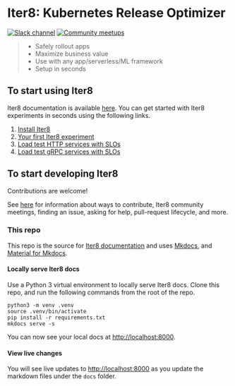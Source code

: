 # Iter8: Kubernetes Release Optimizer

[![Slack channel](https://img.shields.io/badge/Slack-Join-purple)](https://join.slack.com/t/iter8-tools/shared_invite/zt-awl2se8i-L0pZCpuHntpPejxzLicbmw)
[![Community meetups](https://img.shields.io/badge/meet-Iter8%20community%20meetups-brightgreen)](https://iter8.tools/0.8/getting-started/help/)

>   - Safely rollout apps
>   - Maximize business value
>   - Use with any app/serverless/ML framework
>   - Setup in seconds

## To start using Iter8

Iter8 documentation is available [here](https://iter8.tools). You can get started with Iter8 experiments in seconds using the following links.

1.  [Install Iter8](https://iter8.tools/0.8/getting-started/install/)
2.  [Your first Iter8 experiment](https://iter8.tools/0.8/getting-started/your-first-experiment/)
3.  [Load test HTTP services with SLOs](https://iter8.tools/0.8/tutorials/load-test-http/usage/)
4.  [Load test gRPC services with SLOs](https://iter8.tools/0.8/tutorials/load-test-grpc/usage/)

## To start developing Iter8

Contributions are welcome! 

See [here](CONTRIBUTING.md) for information about ways to contribute, Iter8 community meetings, finding an issue, asking for help, pull-request lifecycle, and more.

### This repo
This repo is the source for [Iter8 documentation](https://iter8.tools) and uses [Mkdocs](https://www.mkdocs.org/user-guide/writing-your-docs/), and [Material for Mkdocs](https://squidfunk.github.io/mkdocs-material/).

#### Locally serve Iter8 docs
Use a Python 3 virtual environment to locally serve Iter8 docs. Clone this repo, and run the following commands from the root of the repo.

```shell
python3 -m venv .venv
source .venv/bin/activate
pip install -r requirements.txt
mkdocs serve -s
```

You can now see your local docs at [http://localhost:8000](http://localhost:8000).

#### View live changes
You will see live updates to [http://localhost:8000](http://localhost:8000) as you update the markdown files under the `docs` folder.

